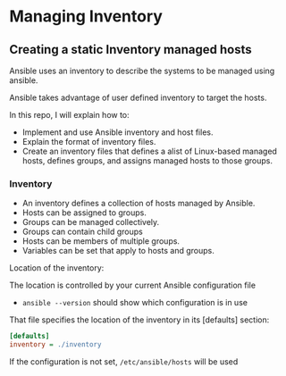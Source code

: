 # Managing Inventory

## Creating a static Inventory managed hosts

Ansible uses an inventory to describe the systems to be managed using ansible.

Ansible takes advantage of user defined inventory to target the hosts.

In this repo, I will explain how to:

- Implement and use Ansible inventory and host files.
- Explain the format of inventory files.
- Create an inventory files that defines a alist of Linux-based managed hosts, defines groups, and assigns managed hosts to those groups.

### Inventory

- An inventory defines a collection of hosts managed by Ansible.
- Hosts can be assigned to groups.
- Groups can be managed collectively.
- Groups can contain child groups
- Hosts can be members of multiple groups.
- Variables can be set that apply to hosts and groups.

Location of the inventory:

The location is controlled by your current Ansible configuration file
- `ansible --version` should show which configuration is in use

That file specifies the location of the inventory in its [defaults] section:

```INI
[defaults]
inventory = ./inventory
```

If the configuration is not set, `/etc/ansible/hosts` will be used